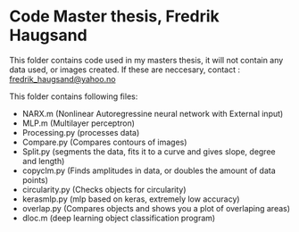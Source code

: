 # Code Master thesis, Fredrik Haugsand

This folder contains code used in my masters thesis, it will not contain any data used, or images created. If these are neccesary, contact : fredrik_haugsand@yahoo.no

This folder contains following files:

- NARX.m (Nonlinear Autoregressine neural network with External input)
- MLP.m (Multilayer perceptron)
- Processing.py (processes data)
- Compare.py (Compares contours of images)
- Split.py (segments the data, fits it to a curve and gives slope, degree and length)
- copyclm.py (Finds amplitudes in data, or doubles the amount of data points)
- circularity.py (Checks objects for circularity)
- kerasmlp.py (mlp based on keras, extremely low accuracy)
- overlap.py (Compares objects and shows you a plot of overlaping areas)
- dloc.m (deep learning object classification program)


